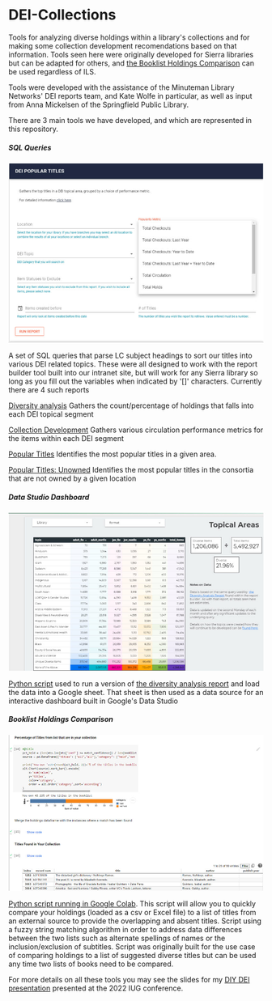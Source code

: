# DEI-Collections

Tools for analyzing diverse holdings within a library's collections and for making some collection development recomendations based on that information.  Tools seen here were originally developed for Sierra libraries but can be adapted for others, and [the Booklist Holdings Comparison](https://github.com/jmgold/DEI-Collections/blob/main/Booklist_Holdings_Comparison.ipynb) can be used regardless of ILS.

Tools were developed with the assistance of the Minuteman Library Networks' DEI reports team, and Kate Wolfe in particular, as well as input from Anna Mickelsen of the Springfield Public Library.

There are 3 main tools we have developed, and which are represented in this repository.

##### SQL Queries

![report_builder.jpg](https://github.com/jmgold/DEI-Collections/blob/main/img/report_builder.jpg)

A set of SQL queries that parse LC subject headings to sort our titles into various DEI related topics.  These were all designed to work with the report builder tool built into our intranet site, but will work for any Sierra library so long as you fill out the variables when indicated by '[]' characters.  Currently there are 4 such reports

[Diversity analysis](https://github.com/jmgold/DEI-Collections/blob/main/Sierra%20SQL/diversity%20analysis.sql) Gathers the count/percentage of holdings that falls into each DEI topical segment

[Collection Development](https://github.com/jmgold/DEI-Collections/blob/main/Sierra%20SQL/collection%20development%20by%20diversity.sql) Gathers various circulation performance metrics for the items within each DEI segment

[Popular Titles](https://github.com/jmgold/DEI-Collections/blob/main/Sierra%20SQL/popular%20titles%20dei.sql) Identifies the most popular titles in a given area.

[Popular Titles: Unowned](https://github.com/jmgold/DEI-Collections/blob/main/Sierra%20SQL/popular%20titles%20unowned%20dei.sql) Identifies the most popular titles in the consortia that are not owned by a given location

##### Data Studio Dashboard

![dei_dashboard.jpg](https://github.com/jmgold/DEI-Collections/blob/main/img/dei_dashboard.jpg)

[Python script](https://github.com/jmgold/DEI-Collections/blob/main/Sierra%20SQL/DEI%20Dashboard.py) used to run a version of [the diversity analysis report](https://github.com/jmgold/DEI-Collections/blob/main/Sierra%20SQL/diversity%20analysis.sql) and load the data into a Google sheet.  That sheet is then used as a data source for an interactive dashboard built in Google's Data Studio

##### Booklist Holdings Comparison

![holdings_comp.jpg](https://github.com/jmgold/DEI-Collections/blob/main/img/holdings_comp.jpg)

[Python script running in Google Colab](https://github.com/jmgold/DEI-Collections/blob/main/Booklist_Holdings_Comparison.ipynb).  This script will allow you to quickly compare your holdings (loaded as a csv or Excel file) to a list of titles from an external source to provide the overlapping and absent titles.  Script using a fuzzy string matching algorithm in order to address data differences between the two lists such as alternate spellings of names or the inclusion/exclusion of subtitles.  Script was originally built for the use case of comparing holdings to a list of suggested diverse titles but can be used any time two lists of books need to be compared.

For more details on all these tools you may see the slides for my [DIY DEI presentation](https://github.com/jmgold/DEI-Collections/blob/main/DIY%20DEI.pptx) presented at the 2022 IUG conference.
